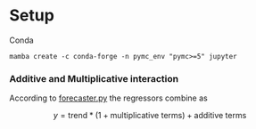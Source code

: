 # Setup
Conda
```
mamba create -c conda-forge -n pymc_env "pymc>=5" jupyter
```

### Additive and Multiplicative interaction

According to [forecaster.py](https://github.com/facebook/prophet/blob/101dd50e3195c1875ee856cdf49ee9fcd6a87fa3/python/fbprophet/forecaster.py#L1191-L1194) the regressors combine as 

$$
y = \text{trend} * (1 + \text{multiplicative terms}) + \text{additive terms}
$$